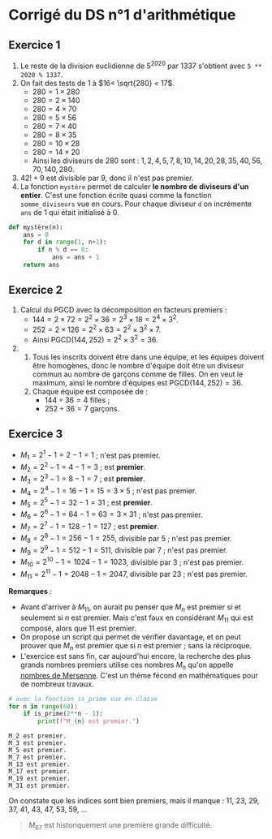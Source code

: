 # Corrigé du DS n°1 d'arithmétique

## Exercice 1

1. Le reste de la division euclidienne de $5^{2020}$ par $1337$ s'obtient avec `5 ** 2020 % 1337`.
2. On fait des tests de $1$ à $16< \sqrt{280} < 17$.
    * $280 = 1×280$
    * $280 = 2×140$
    * $280 = 4×70$
    * $280 = 5×56$
    * $280 = 7×40$
    * $280 = 8×35$
    * $280 = 10×28$
    * $280 = 14×20$
    * Ainsi les diviseurs de $280$ sont : $1, 2, 4, 5, 7, 8, 10, 14, 20, 28, 35, 40, 56, 70, 140, 280$.
3. $42! + 9$ est divisible par $9$, donc il n'est pas premier.
4. La fonction `mystère` permet de calculer **le nombre de diviseurs d'un entier**. C'est une fonction écrite quasi comme la fonction `somme_diviseurs` vue en cours. Pour chaque diviseur `d` on incrémente `ans` de $1$ qui était initialisé à $0$.

```python
def mystère(n):
    ans = 0
    for d in range(1, n+1):
        if n % d == 0:
            ans = ans + 1
    return ans
```

## Exercice 2

1. Calcul du $\textrm{PGCD}$ avec la décomposition en facteurs premiers :
    * $144 = 2×72 = 2^2×36 = 2^3×18 = 2^4×3^2$.
    * $252 = 2×126 = 2^2×63 = 2^2×3^2×7$.
    * Ainsi $\textrm{PGCD}(144, 252) = 2^2×3^2 = 36$.
2. 
    1. Tous les inscrits doivent être dans une équipe, et les équipes doivent être homogènes, donc le nombre d'équipe doit être un diviseur commun au nombre de garçons comme de filles. On en veut le maximum, ainsi le nombre d'équipes est $\textrm{PGCD}(144, 252) = 36$.
    2. Chaque équipe est composée de :
        * $144÷36 = 4$ filles ;
        * $252÷36 = 7$ garçons.

## Exercice 3

* $M_1 = 2^1 - 1 = 2 - 1 = 1$ ; n'est pas premier.
* $M_2 = 2^2 - 1 = 4 - 1 = 3$ ; est **premier**.
* $M_3 = 2^3 - 1 = 8 - 1 = 7$ ; est **premier**.
* $M_4 = 2^4 - 1 = 16 - 1 = 15 = 3×5$ ; n'est pas premier.
* $M_5 = 2^5 - 1 = 32 - 1 = 31$ ; est **premier**.
* $M_6 = 2^6 - 1 = 64 - 1 = 63 = 3×31$ ; n'est pas premier.
* $M_7 = 2^7 - 1 = 128 - 1 = 127$ ; est **premier**.
* $M_8 = 2^8 - 1 = 256 - 1 = 255$, divisible par $5$ ; n'est pas premier.
* $M_9 = 2^9 - 1 = 512 - 1 = 511$, divisible par $7$ ; n'est pas premier.
* $M_{10} = 2^{10} - 1 = 1024 - 1 = 1023$, divisible par $3$ ; n'est pas premier.
* $M_{11} = 2^{11} - 1 = 2048 - 1 = 2047$, divisible par $23$ ; n'est pas premier.

**Remarques** : 
* Avant d'arriver à $M_{11}$, on aurait pu penser que $M_n$ est premier si et seulement si $n$ est premier. Mais c'est faux en considérant $M_{11}$ qui est composé, alors que $11$ est premier.
* On propose un script qui permet de vérifier davantage, et on peut prouver que $M_n$ est premier que si $n$ est premier ; sans la réciproque.
* L'exercice est sans fin, car aujourd'hui encore, la recherche des plus grands nombres premiers utilise ces nombres $M_n$ qu'on appelle [nombres de Mersenne](https://fr.wikipedia.org/wiki/Nombre_de_Mersenne_premier). C'est un thème fécond en mathématiques pour de nombreux travaux.

```python
# avec la fonction is_prime vue en classe
for n in range(60):
    if is_prime(2**n - 1):
        print(f"M_{n} est premier.")
```
    M_2 est premier.
    M_3 est premier.
    M_5 est premier.
    M_7 est premier.
    M_13 est premier.
    M_17 est premier.
    M_19 est premier.
    M_31 est premier.

On constate que les indices sont bien premiers, mais il manque : $11$, $23$, $29$, $37$, $41$, $43$, $47$, $53$, $59$, ...
> $M_{67}$ est historiquement une première grande difficulté.
